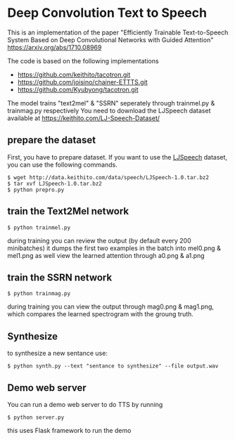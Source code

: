 # Deep Convolution Text to Speech 
This is an implementation of the paper "Efficiently Trainable Text-to-Speech System Based on Deep Convolutional Networks with Guided Attention" https://arxiv.org/abs/1710.08969

The code is based on the following implementations
- https://github.com/keithito/tacotron.git
- https://github.com/joisino/chainer-ETTTS.git
- https://github.com/Kyubyong/tacotron.git

The model trains "text2mel" & "SSRN" seperately through trainmel.py & trainmag.py respectively
You need to download the LJSpeech dataset available at https://keithito.com/LJ-Speech-Dataset/

## prepare the dataset

First, you have to prepare dataset. If you want to use the [LJSpeech](https://keithito.com/LJ-Speech-Dataset/) dataset, you can use the following commands.

```
$ wget http://data.keithito.com/data/speech/LJSpeech-1.0.tar.bz2
$ tar xvf LJSpeech-1.0.tar.bz2
$ python prepro.py 
```
## train the Text2Mel network

```
$ python trainmel.py
```

during training you can review the output (by default every 200 minibatches) it dumps the first two examples in the batch into mel0.png & mel1.png as well view the learned attention through a0.png & a1.png

## train the SSRN network

```
$ python trainmag.py
```

during training you can view the output through mag0.png & mag1.png, which compares the learned spectrogram with the groung truth.

## Synthesize

to synthesize a new sentance use:
```
$ python synth.py --text "sentance to synthesize" --file output.wav
```

## Demo web server

You can run a demo web server to do TTS by running
```
$ python server.py
```

this uses Flask framework to run the demo
